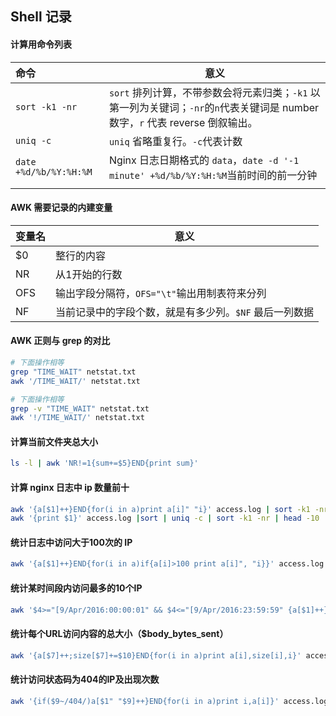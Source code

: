 ## Shell 记录

#### 计算用命令列表

| 命令                   | 意义                                                         |
| :--------------------- | ------------------------------------------------------------ |
| `sort -k1 -nr`         | `sort` 排列计算，不带参数会将元素归类；`-k1` 以第一列为关键词；`-nr`的`n`代表关键词是 number 数字，`r` 代表 reverse 倒叙输出。 |
| `uniq -c`              | `uniq` 省略重复行。`-c`代表计数                              |
| `date +%d/%b/%Y:%H:%M` | Nginx 日志日期格式的 `data`，`date -d '-1 minute' +%d/%b/%Y:%H:%M`当前时间的前一分钟 |
|                        |                                                              |



#### AWK 需要记录的内建变量

| 变量名 | 意义                                                   |
| ------ | ------------------------------------------------------ |
| $0     | 整行的内容                                             |
| NR     | 从1开始的行数                                          |
| OFS    | 输出字段分隔符，`OFS="\t"`输出用制表符来分列           |
| NF     | 当前记录中的字段个数，就是有多少列。`$NF` 最后一列数据 |



#### AWK 正则与 grep 的对比

```bash
# 下面操作相等
grep "TIME_WAIT" netstat.txt
awk '/TIME_WAIT/' netstat.txt

# 下面操作相等
grep -v "TIME_WAIT" netstat.txt
awk '!/TIME_WAIT/' netstat.txt

```

#### 计算当前文件夹总大小

```bash
ls -l | awk 'NR!=1{sum+=$5}END{print sum}'
```

#### 计算 nginx 日志中 ip 数量前十

```bash
awk '{a[$1]++}END{for(i in a)print a[i]" "i}' access.log | sort -k1 -nr | head -10
awk '{print $1}' access.log |sort | uniq -c | sort -k1 -nr | head -10
```

#### 统计日志中访问大于100次的 IP

```bash
awk '{a[$1]++}END{for(i in a)if{a[i]>100 print a[i]", "i}}' access.log
```

#### 统计某时间段内访问最多的10个IP

```bash
awk '$4>="[9/Apr/2016:00:00:01" && $4<="[9/Apr/2016:23:59:59" {a[$1]++}END{for(i in a)print a[i],i}' access.log |sort -k1 -nr|head -n10
```

#### 统计每个URL访问内容的总大小（$body_bytes_sent）

```bash
awk '{a[$7]++;size[$7]+=$10}END{for(i in a)print a[i],size[i],i}' access.log
```

#### 统计访问状态码为404的IP及出现次数

```bash
awk '{if($9~/404/)a[$1" "$9]++}END{for(i in a)print i,a[i]}' access.log
```

